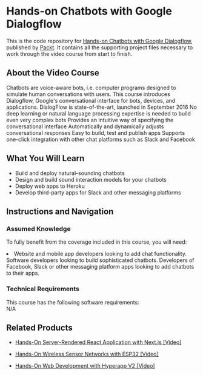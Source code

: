 


# Hands-on Chatbots with Google Dialogflow	
This is the code repository for [Hands-on Chatbots with Google Dialogflow](https://www.packtpub.com/application-development/hands-chatbots-google-dialogflow), published by [Packt](https://www.packtpub.com/?utm_source=github). It contains all the supporting project files necessary to work through the video course from start to finish.
## About the Video Course
Chatbots are voice-aware bots, i.e. computer programs designed to simulate human conversations with users. This course introduces Dialogflow, Google's conversational interface for bots, devices, and applications. 
DialogFlow is state-of-the-art, launched in September 2016
No deep learning or natural language processing expertise is needed to build even very complex bots
Provides an intuitive way of specifying the conversational interface
Automatically and dynamically adjusts conversational responses
Easy to build, test and publish apps
Supports one-click integration with other chat platforms such as Slack and Facebook

<H2>What You Will Learn</H2>
<DIV class=book-info-will-learn-text>
<UL>
<LI> Build and deploy natural-sounding chatbots</LI>
<LI> Design and build sound interaction models for your chatbots</LI>
<LI> Deploy web apps to Heroku</LI>
<LI> Develop third-party apps for Slack and other messaging platforms</LI>
</UL></DIV>

## Instructions and Navigation
### Assumed Knowledge
To fully benefit from the coverage included in this course, you will need:<br/>
<DIV class=book-info-will-learn-text>
<LI> Website and mobile app developers looking to add chat functionality. Software developers looking to build sophisticated chatbots. Developers of Facebook, Slack or other messaging platform apps looking to add chatbots to their apps.</LI> 
<DIV>

### Technical Requirements
This course has the following software requirements:<br/>
N/A

## Related Products
* [Hands-On Server-Rendered React Application with Next.js [Video]](https://www.packtpub.com/application-development/hands-server-rendered-react-application-nextjs-video)

* [Hands-On Wireless Sensor Networks with ESP32 [Video]](https://www.packtpub.com/networking-and-servers/hands-wireless-sensor-networks-esp32-video)

* [Hands-On Web Development with Hyperapp V2 [Video]](https://www.packtpub.com/application-development/hands-web-development-hyperapp-v2-video)
